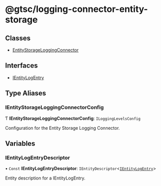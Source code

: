# @gtsc/logging-connector-entity-storage

## Classes

- [EntityStorageLoggingConnector](classes/EntityStorageLoggingConnector.md)

## Interfaces

- [IEntityLogEntry](interfaces/IEntityLogEntry.md)

## Type Aliases

### IEntityStorageLoggingConnectorConfig

Ƭ **IEntityStorageLoggingConnectorConfig**: `ILoggingLevelsConfig`

Configuration for the Entity Storage Logging Connector.

## Variables

### IEntityLogEntryDescriptor

• `Const` **IEntityLogEntryDescriptor**: `IEntityDescriptor`\<[`IEntityLogEntry`](interfaces/IEntityLogEntry.md)\>

Entity description for a IEntityLogEntry.
